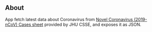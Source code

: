 ## About
App fetch latest data about Coronavirus from [Novel Coronavirus (2019-nCoV) Cases sheet](https://docs.google.com/spreadsheets/d/1yZv9w9zRKwrGTaR-YzmAqMefw4wMlaXocejdxZaTs6w/htmlview?usp=sharing&sle=true#) provided by JHU CSSE, and exposes it as JSON.

